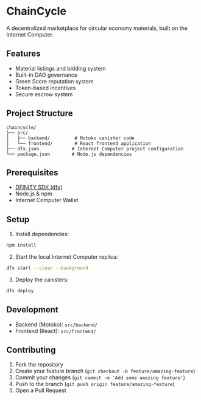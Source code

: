 # ChainCycle

A decentralized marketplace for circular economy materials, built on the Internet Computer.

## Features

- Material listings and bidding system
- Built-in DAO governance
- Green Score reputation system
- Token-based incentives
- Secure escrow system

## Project Structure

```
chaincycle/
├── src/
│   ├── backend/         # Motoko canister code
│   └── frontend/        # React frontend application
├── dfx.json            # Internet Computer project configuration
└── package.json        # Node.js dependencies
```

## Prerequisites

- [DFINITY SDK (dfx)](https://sdk.dfinity.org/docs/quickstart/local-quickstart.html)
- Node.js & npm
- Internet Computer Wallet

## Setup

1. Install dependencies:
```bash
npm install
```

2. Start the local Internet Computer replica:
```bash
dfx start --clean --background
```

3. Deploy the canisters:
```bash
dfx deploy
```

## Development

- Backend (Motoko): `src/backend/`
- Frontend (React): `src/frontend/`

## Contributing

1. Fork the repository
2. Create your feature branch (`git checkout -b feature/amazing-feature`)
3. Commit your changes (`git commit -m 'Add some amazing feature'`)
4. Push to the branch (`git push origin feature/amazing-feature`)
5. Open a Pull Request
